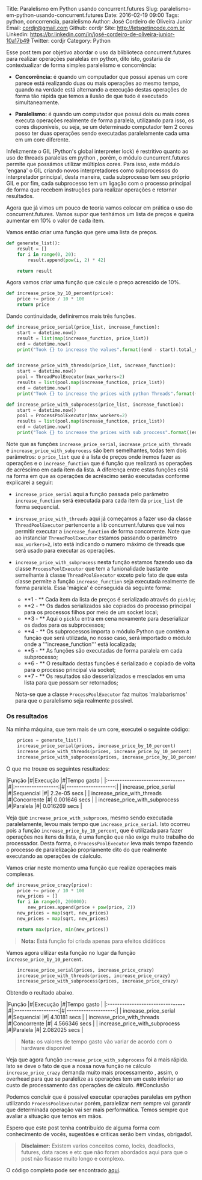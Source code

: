Title: Paralelismo em Python usando concurrent.futures
Slug: paralelismo-em-python-usando-concurrent.futures
Date: 2016-02-19 09:00
Tags: python, concorrencia, paralelismo
Author: José Cordeiro de Oliveira Junior
Email:  cordjr@gmail.com
Github: cordjr
Site: http://letsgetincode.com.br
Linkedin: https://br.linkedin.com/in/josé-cordeiro-de-oliveira-junior-10a17b49
Twitter: cordjr
Category: Python


 Esse post tem por objetivo abordar o uso da bliblioteca concurrent.futures para realizar operações paralelas em python, dito isto, gostaria de contextualizar de forma simples paralelismo e concorrência:

 - **Concorrência:** é quando um computador que possui apenas um core parece está realizando duas ou mais operações ao mesmo tempo, quando na verdade está alternando a execução destas operações de forma tão rápida que temos a ilusão de que tudo é executado simultaneamente.

 - **Paralelismo:** é quando um computador que possui dois ou mais cores executa operações realmente de forma paralela, utilizando para isso, os cores disponíveis, ou seja, se um determinado computador tem 2 cores posso ter duas operações sendo executadas paralelamente cada uma em um core diferente.

 Infelizmente o GIL (Python's global interpreter lock) é restritivo quanto ao uso de threads paralelas  em python , porém, o módulo cuncurrent.futures permite que possámos utilizar múltiplos cores. Para isso, este módulo 'engana' o GIL criando novos interpretadores como subprocessos do interpretador principal, desta maneira, cada subprocesso tem seu próprio GIL e por fim, cada subprocesso tem um ligação com o processo principal de forma que recebem instruções para realizar operações e retornar resultados.

 Agora que já vimos um pouco de teoria vamos colocar em prática o uso do concurrent.futures. Vamos supor que tenhámos um lista de preços e queira aumentar em 10% o valor de cada item.
 
 Vamos então criar uma função que gere uma lista de preços.

```python
def generate_list():
    result = []
    for i in range(0, 20):
        result.append(pow(i, 2) * 42)

    return result
```
Agora vamos criar uma função que calcule o preço acrescido de 10%.
```python
def increase_price_by_10_percent(price):
    price += price / 10 * 100
    return price

```

Dando continuidade, definiremos mais três funções.

```python
def increase_price_serial(price_list, increase_function):
    start = datetime.now()
    result = list(map(increase_function, price_list))
    end = datetime.now()
    print("Took {} to increase the values".format((end - start).total_seconds()))

```

```python

def increase_price_with_threads(price_list, increase_function):
    start = datetime.now()
    pool = ThreadPoolExecutor(max_workers=2)
    results = list(pool.map(increase_function, price_list))
    end = datetime.now()
    print("Took {} to increase the prices with python Threads".format((end - start).total_seconds()))
```

```python
def increase_price_with_subprocess(price_list, increase_function):
    start = datetime.now()
    pool = ProcessPoolExecutor(max_workers=2)
    results = list(pool.map(increase_function, price_list))
    end = datetime.now()
    print("Took {} to increase the prices with sub proccess".format((end - start).total_seconds()))


```

Note que as funções ```increase_price_serial```, ```increase_price_with_threads``` e ```increase_price_with_subprocess``` são bem semelhantes, todas tem dois parâmetros: o ```price_list``` que é a lista de preços onde iremos fazer as operações e o ```increase_function``` que é função que realizará as operações de acréscimo em cada item da lista.
A diferença entre estas funções está na forma em que as operações de acréscimo serão executadas conforme explicarei a seguir:

- ```increase_price_serial``` aqui a função passada pelo parâmetro ```increase_function``` será executada  para cada item da ```price_list``` de forma sequencial.
- ```increase_price_with_threads``` aqui já começamos a fazer uso da classe ```ThreadPoolExecutor``` pertencente a lib concurrent.futures  que vai nos permitir executar a ```increase_function``` de forma concorrente. Note que ao instanciar ```ThreadPoolExecutor``` estamos passando o parâmetro ```max_workers=2```, isto está indicando o numero máximo de threads que será usado para executar as operações.
- ```increase_price_with_subprocess``` nesta função estamos fazendo uso da classe ```ProcessPoolExecutor``` que tem a funionalidade bastante semelhante à classe ```ThreadPoolExecutor``` exceto pelo fato de que esta classe permite a função ```increase_function``` seja executada realmente de forma paralela. Essa 'mágica' é conseguida da seguinte forma:
    - **1 - ** Cada item da lista de preços é serializado através do ```pickle```;
    - **2 - ** Os dados serializados são copiados do processo principal para os processos filhos por meio de um socket local;
    - **3 - ** Aqui o ```pickle``` entra em cena novamente para deserializar os dados para os subprocessos;
    - **4 - ** Os subprocessos importa o módulo Python que contém a função que será utilizada, no nosso caso, será importado o módulo onde a '''increase_function''' está localizada;
    - **5 - ** As funções são executadas de forma paralela em cada subprocesso;
    - **6 - ** O resultado destas funções é serializado e copiado de volta para o processo principal via socket;
    - **7 - ** Os resultados são desserializados e mesclados em uma lista para que possam ser retornados;

    Nota-se que a classe ```ProcessPoolExecutor``` faz muitos 'malabarismos' para que o paralelismo seja realmente possível.
### Os resultados
Na minha máquina, que tem mais de um core, executei o seguinte código:
```python
    prices = generate_list()
    increase_price_serial(prices, increase_price_by_10_percent)
    increase_price_with_threads(prices, increase_price_by_10_percent)
    increase_price_with_subprocess(prices, increase_price_by_10_percent)
```
O que me trouxe os seguintes resultados:

|Função                           |#|Execução            |#|Tempo gasto          |
|:--------------------------------|#|:------------------:|#|--------------------:|
| increase_price_serial           |#|Sequencial          |#|  2.2e-05 secs       |
| increase_price_with_threads     |#|Concorrente         |#|    0.001646 secs    |
| increase_price_with_subprocess   |#|Paralela            |#|  0.016269  secs     |

Veja que ```increase_price_with_subproces```, mesmo sendo executada paralelamente, levou mais tempo
que ```increase_price_serial```. Isto ocorreu pois a função ```increase_price_by_10_percent```, que é utilizada para fazer operações  nos itens da lista, é uma função que não exige muito trabalho do processador. Desta forma, o  ```ProcessPoolExecutor``` leva mais tempo fazendo o processo de paralelização propriamente dito do que realmente executando as operações de cáalculo.

Vamos criar neste momento uma função que realize operações mais complexas.
```python
def increase_price_crazy(price):
    price += price / 10 * 100
    new_prices = []
    for i in range(0, 200000):
        new_prices.append(price + pow(price, 2))
    new_prices = map(sqrt, new_prices)
    new_prices = map(sqrt, new_prices)

    return max(price, min(new_prices))

```
> **Nota:** Está função  foi criada apenas para  efeitos didáticos 

Vamos agora ulilizar esta função no lugar da função ```increase_price_by_10_percent```.
```python
    increase_price_serial(prices, increase_price_crazy)
    increase_price_with_threads(prices, increase_price_crazy)
    increase_price_with_subprocess(prices, increase_price_crazy)
``` 
Obtendo o reultado abaixo.


|Função                           |#|Execução            |#|Tempo gasto          |
|:--------------------------------|#|:------------------:|#|--------------------:|
| increase_price_serial           |#|Sequencial          |#|  4.10181 secs       |
| increase_price_with_threads     |#|Concorrente         |#|  4.566346 secs      |
| increase_price_with_subprocess   |#|Paralela            |#|  2.082025 secs      |

> **Nota:** os valores de tempo gasto vão variar de acordo com o hardware disponível

Veja que agora função ```increase_price_with_subprocess``` foi a mais rápida. Isto se deve o fato de que a nossa nova função ne cálculo ```increase_price_crazy``` demanda muito mais processamento , assim, o overhead para que se paralelize as operações tem um custo inferior ao custo de processamento das operações de cálculo.
##Conclusão

Podemos concluir que é possível executar operações paralelas em python utilizando ```ProcessPoolExecutor``` porém, paralelizar nem sempre vai garantir que determinada operação vai ser  mais performática. Temos sempre que avaliar a situação que temos em mãos.

Espero que este post tenha contribuído de alguma forma com conhecimento de vocês, sugestões e criticas serão bem vindas, obrigado!.

> **Disclaimer:** Existem varios conceitos  como, locks, deadlocks, futures, data races e etc que não foram abordados aqui para que o post não ficasse muito longo e complexo.

O código completo pode ser encontrado  [aqui](https://github.com/cordjr/concurrent.futtures.sample/blob/master/main.py).











